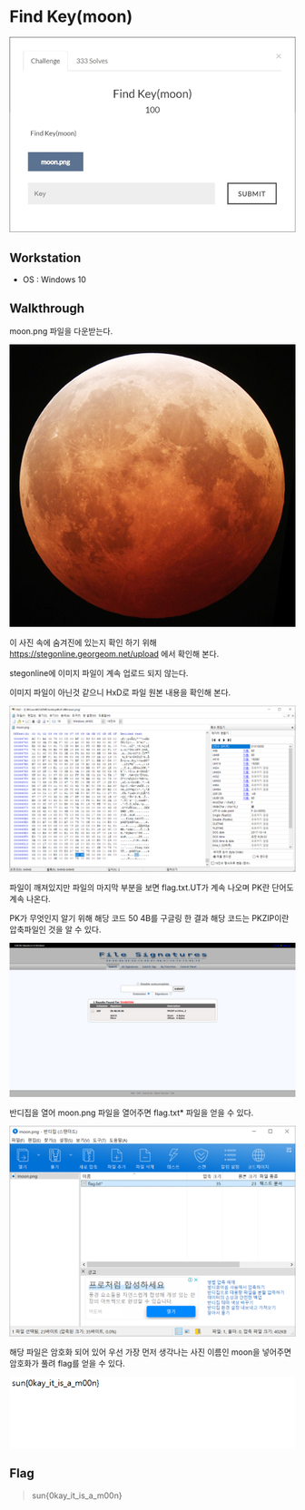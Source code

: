 
# Find Key(moon)

![main](https://github.com/jasperkim425/Walkthrough/blob/main/ctf-d.com/Find%20Key(moon)/image/main.png)

## Workstation
* OS : Windows 10

## Walkthrough

moon.png 파일을 다운받는다.

![moon](https://github.com/jasperkim425/Walkthrough/blob/main/ctf-d.com/Find%20Key(moon)/image/moon.png)

이 사진 속에 숨겨진에 있는지 확인 하기 위해 https://stegonline.georgeom.net/upload 에서 확인해 본다.

stegonline에 이미지 파일이 계속 업로드 되지 않는다.

이미지 파일이 아닌것 같으니 HxD로 파일 원본 내용을 확인해 본다.

![hxd](https://github.com/jasperkim425/Walkthrough/blob/main/ctf-d.com/Find%20Key(moon)/image/hxd.png)

파일이 깨져있지만 파일의 마지막 부분을 보면 flag.txt.UT가 계속 나오며 PK란 단어도 계속 나온다.

PK가 무엇인지 알기 위해 해당 코드 50 4B를 구글링 한 결과 해당 코드는 PKZIP이란 압축파일인 것을 알 수 있다.

![pk](https://github.com/jasperkim425/Walkthrough/blob/main/ctf-d.com/Find%20Key(moon)/image/pk.png)

반디집을 열어 moon.png 파일을 열어주면 flag.txt* 파일을 얻을 수 있다.

![unzip](https://github.com/jasperkim425/Walkthrough/blob/main/ctf-d.com/Find%20Key(moon)/image/unzip.png)

해당 파일은 암호화 되어 있어 우선 가장 먼저 생각나는 사진 이름인 moon을 넣어주면 암호화가 풀려 flag를 얻을 수 있다.

![flag](https://github.com/jasperkim425/Walkthrough/blob/main/ctf-d.com/Find%20Key(moon)/image/flag.png)

## Flag
> sun{0kay_it_is_a_m00n}
